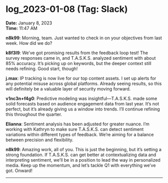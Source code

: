 # log_2023-01-08 (Tag: Slack)

**Date:** January 8, 2023  
**Time:** 11:47 AM  

**n8k99**: Morning, team. Just wanted to check in on your objectives from last week. How did we do?

**k8f3l9**: We’ve got promising results from the feedback loop test! The survey responses came in, and T.A.S.K.S. analyzed sentiment with about 85% accuracy. It’s picking up on keywords, but the deeper context still needs refining. Good start, though!

**j.max**: IP tracking is now live for our top content assets. I set up alerts for any potential misuse across global platforms. Already seeing results, so this will definitely be a valuable layer of security moving forward.

**v1nc3n+f4g0**: Predictive modeling was insightful—T.A.S.K.S. made some solid forecasts based on audience engagement data from last year. It’s not perfect, but it’s already giving us a window into trends. I’ll continue refining this throughout the quarter.

**Elianna**: Sentiment analysis has been adjusted for greater nuance. I’m working with Kathryn to make sure T.A.S.K.S. can detect sentiment variations within different types of feedback. We’re aiming for a balance between precision and flexibility.

**n8k99**: Amazing work, all of you. This is just the beginning, but it’s setting a strong foundation. If T.A.S.K.S. can get better at contextualizing data and interpreting sentiment, we’ll be in a position to lead the way in personalized media. Keep up the momentum, and let’s tackle Q1 with everything we’ve got. Onward!

---